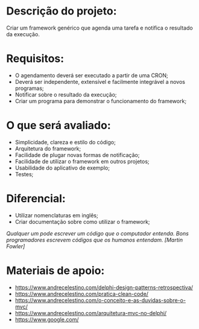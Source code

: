 # Descrição do projeto:
Criar um framework genérico que agenda uma tarefa e notifica o resultado da execução.

# Requisitos:
- O agendamento deverá ser executado a partir de uma CRON;
- Deverá ser independente, extensível e facilmente integrável a novos programas;
- Notificar sobre o resultado da execução;
- Criar um programa para demonstrar o funcionamento do framework;

# O que será avaliado:
- Simplicidade, clareza e estilo do código;
- Arquitetura do framework;
- Facilidade de plugar novas formas de notificação;
- Facilidade de utilizar o framework em outros projetos;
- Usabilidade do aplicativo de exemplo;
- Testes;

# Diferencial:
- Utilizar nomenclaturas em inglês;
- Criar documentação sobre como utilizar o framework;

*Qualquer um pode escrever um código que o computador entenda. Bons programadores escrevem códigos que os humanos entendam. [Martin Fowler]*

# Materiais de apoio:
- https://www.andrecelestino.com/delphi-design-patterns-retrospectiva/
- https://www.andrecelestino.com/pratica-clean-code/
- https://www.andrecelestino.com/o-conceito-e-as-duvidas-sobre-o-mvc/
- https://www.andrecelestino.com/arquitetura-mvc-no-delphi/
- https://www.google.com/
